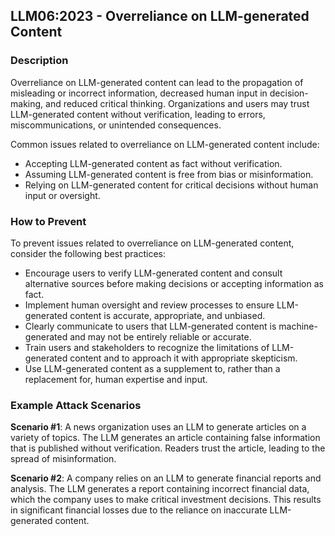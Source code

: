 ## LLM06:2023 - Overreliance on LLM-generated Content

### Description
Overreliance on LLM-generated content can lead to the propagation of misleading or incorrect information, decreased human input in decision-making, and reduced critical thinking. Organizations and users may trust LLM-generated content without verification, leading to errors, miscommunications, or unintended consequences.

Common issues related to overreliance on LLM-generated content include:
- Accepting LLM-generated content as fact without verification.
- Assuming LLM-generated content is free from bias or misinformation.
- Relying on LLM-generated content for critical decisions without human input or oversight.

### How to Prevent
To prevent issues related to overreliance on LLM-generated content, consider the following best practices:
- Encourage users to verify LLM-generated content and consult alternative sources before making decisions or accepting information as fact.
- Implement human oversight and review processes to ensure LLM-generated content is accurate, appropriate, and unbiased.
- Clearly communicate to users that LLM-generated content is machine-generated and may not be entirely reliable or accurate.
- Train users and stakeholders to recognize the limitations of LLM-generated content and to approach it with appropriate skepticism.
- Use LLM-generated content as a supplement to, rather than a replacement for, human expertise and input.

### Example Attack Scenarios
**Scenario #1**: A news organization uses an LLM to generate articles on a variety of topics. The LLM generates an article containing false information that is published without verification. Readers trust the article, leading to the spread of misinformation.

**Scenario #2**: A company relies on an LLM to generate financial reports and analysis. The LLM generates a report containing incorrect financial data, which the company uses to make critical investment decisions. This results in significant financial losses due to the reliance on inaccurate LLM-generated content.

